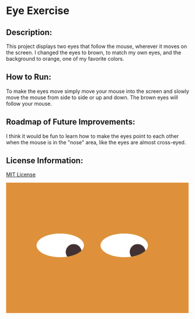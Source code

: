 # Eye Exercise

## Description:

This project displays two eyes that follow the mouse, wherever it moves on the screen. I changed the eyes to brown, to match my own eyes, and the background to orange, one of my favorite colors.

## How to Run:

To make the eyes move simply move your mouse into the screen and slowly move the mouse from side to side or up and down. The brown eyes will follow your mouse.

## Roadmap of Future Improvements:

I think it would be fun to learn how to make the eyes point to each other when the mouse is in the "nose" area, like the eyes are almost cross-eyed.

## License Information:

<a href="https://github.com/amandapadgett/Portfolio/blob/main/MovingEyes/LICENSE">MIT License</a>

<img src="https://github.com/amandapadgett/Portfolio/blob/main/images/MovingEyes.png" width="500" height="auto" />
